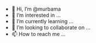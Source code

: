 - 👋 Hi, I’m @murbama
- 👀 I’m interested in ...
- 🌱 I’m currently learning ...
- 💞️ I’m looking to collaborate on ...
- 📫 How to reach me ...

<!---
murbama/murbama is a ✨ special ✨ repository because its `README.md` (this file) appears on your GitHub profile.
You can click the Preview link to take a look at your changes.
--->
